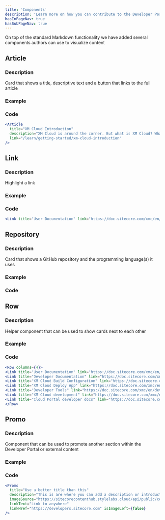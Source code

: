 ```yaml
---
title: 'Components'
description: 'Learn more on how you can contribute to the Developer Portal'
hasInPageNav: true
hasSubPageNav: true
---
```


On top of the standard Markdown functionality we have added several components authors can use to visualize content


## Article

### Description
Card that shows a title, descriptive text and a button that links to the full article

### Example

<Article 
  title="XM Cloud Introduction" 
  description="XM Cloud is around the corner. But what is XM Cloud? 
    What does it include? And how can you prepare for it?" 
  link="/learn/getting-started/xm-cloud-introduction" />

### Code
```jsx
<Article 
  title="XM Cloud Introduction" 
  description="XM Cloud is around the corner. But what is XM Cloud? What does it include? And how can you prepare for it?" 
  link="/learn/getting-started/xm-cloud-introduction" 
/>
```

## Link

### Description
Highlight a link

### Example

<Link title="User Documentation" link="https://doc.sitecore.com/xmc/en/users/xm-cloud/index-en.html" />

### Code

```jsx
<Link title="User Documentation" link="https://doc.sitecore.com/xmc/en/users/xm-cloud/index-en.html" />

```

## Repository
 
### Description

Card that shows a GitHub repository and the programming language(s) it uses

### Example

<Repository framework="Nextjs" 
  name="Sitecore Developer Portal" 
  description="Open source repo for the Sitecore Developer Portal (https://developers.sitecore.com)" 
  repositoryUrl="https://github.com/sitecore/developer-portal" 
/>
### Code
<Repository framework="Nextjs" 
  name="Sitecore Developer Portal" 
  description="Open source repo for the Sitecore Developer Portal (https://developers.sitecore.com)" 
  repositoryUrl="https://github.com/sitecore/developer-portal" 
/>

## Row

### Description
Helper component that can be used to show cards next to each other

### Example

<Row columns={4}>
<Link title="User Documentation" link="https://doc.sitecore.com/xmc/en/users/xm-cloud/index-en.html" />
<Link title="Developer Documentation" link="https://doc.sitecore.com/xmc/en/developers/xm-cloud/index-en.html" />
<Link title="XM Cloud Build Configuration" link="https://doc.sitecore.com/xmc/en/developers/xm-cloud/the-xm-cloud-build-configuration.html" />
<Link title="XM Cloud Deploy App" link="https://doc.sitecore.com/xmc/en/developers/xm-cloud/xm-cloud-deploy-app.html" />
<Link title="Developer Tools" link="https://doc.sitecore.com/xmc/en/developers/xm-cloud/developer-tools.html" />
<Link title="XM Cloud development" link="https://doc.sitecore.com/xmc/en/developers/xm-cloud/xm-cloud-development.html" />
<Link title="Cloud Portal developer docs" link="https://doc.sitecore.com/portal/en/developers/sitecore-cloud-portal/introduction-to-the-sitecore-cloud-portal.html" />
</Row>

### Code

```jsx
<Row columns={4}>
<Link title="User Documentation" link="https://doc.sitecore.com/xmc/en/users/xm-cloud/index-en.html" />
<Link title="Developer Documentation" link="https://doc.sitecore.com/xmc/en/developers/xm-cloud/index-en.html" />
<Link title="XM Cloud Build Configuration" link="https://doc.sitecore.com/xmc/en/developers/xm-cloud/the-xm-cloud-build-configuration.html" />
<Link title="XM Cloud Deploy App" link="https://doc.sitecore.com/xmc/en/developers/xm-cloud/xm-cloud-deploy-app.html" />
<Link title="Developer Tools" link="https://doc.sitecore.com/xmc/en/developers/xm-cloud/developer-tools.html" />
<Link title="XM Cloud development" link="https://doc.sitecore.com/xmc/en/developers/xm-cloud/xm-cloud-development.html" />
<Link title="Cloud Portal developer docs" link="https://doc.sitecore.com/portal/en/developers/sitecore-cloud-portal/introduction-to-the-sitecore-cloud-portal.html" />
</Row>
```

## Promo

### Description
Component that can be used to promote another section within the Developer Portal or external content

### Example
<Promo
  title="Use a better title than this"
  description="This is are where you can add a description or introduction text"
  imageSource="https://sitecorecontenthub.stylelabs.cloud/api/public/content/c612f3d1efbe4e0cb946ab96d0b4aea1?v=0cca3868"
  linkText="Link to anywhere"
  linkHref="https://developers.sitecore.com" isImageLeft={true}
/>

### Code
```jsx
<Promo
  title="Use a better title than this"
  description="This is are where you can add a description or introduction text"
  imageSource="https://sitecorecontenthub.stylelabs.cloud/api/public/content/c612f3d1efbe4e0cb946ab96d0b4aea1?v=0cca3868"
  linkText="Link to anywhere"
  linkHref="https://developers.sitecore.com" isImageLeft={false}
/>
```
